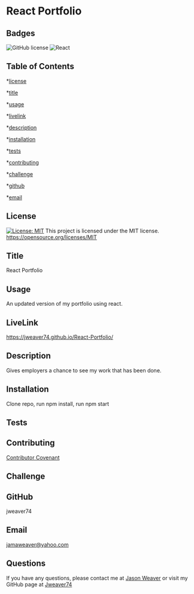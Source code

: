 # React Portfolio
  ## Badges
  ![GitHub license](https://img.shields.io/badge/license-MIT-blue.svg)
  ![React](https://img.shields.io/badge/React-61DAFB?logo=react&logoColor=black)
 

  ## Table of Contents
  *[license](#license)

  *[title](#title)

  *[usage](#usage)

  *[livelink](#livelink)

  *[description](#description)

  *[installation](#installation)

  *[tests](#tests)

  *[contributing](#contributing)

  *[challenge](#challenge)

  *[github](#github)

  *[email](#email)

  ## License
   [![License: MIT](https://img.shields.io/badge/License-MIT-yellow.svg)](https://opensource.org/licenses/MIT)
  This project is licensed under the MIT license.
  https://opensource.org/licenses/MIT


  ## Title
  React Portfolio


  ## Usage
  An updated version of my portfolio using react.

  ## LiveLink
   https://jweaver74.github.io/React-Portfolio/
  


  ## Description
  Gives employers a chance to see my work that has been done.


  ## Installation
  Clone repo, run npm install, run npm start
  


  ## Tests
  


  ## Contributing
  [Contributor Covenant](https://www.contributor-covenant.org/)
  


  ## Challenge
  


  ## GitHub
  jweaver74


  ## Email
  jamaweaver@yahoo.com


  ## Questions
  If you have any questions, please contact me at [Jason Weaver](Jamaweaver@yahoo.com) or visit my GitHub page at [Jweaver74](https://github.com/Jweaver74)